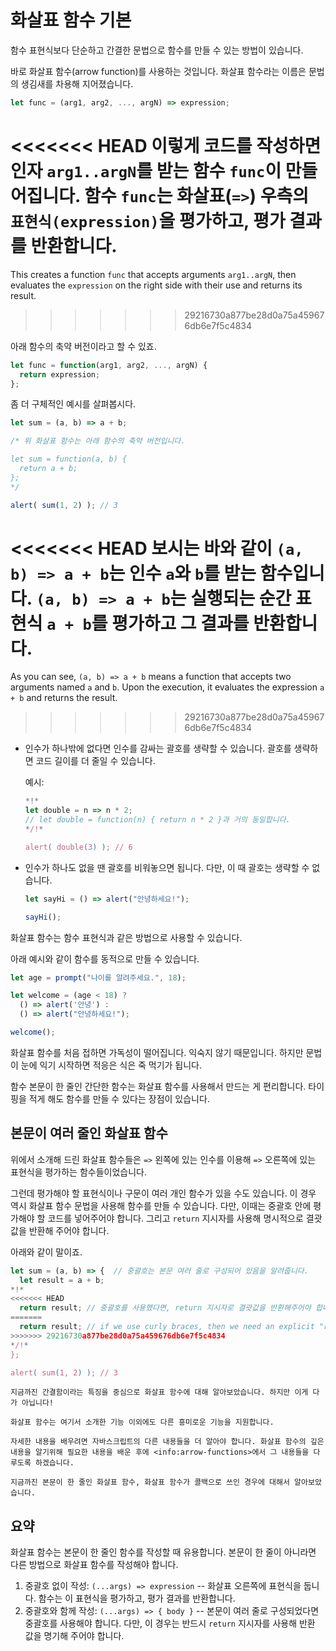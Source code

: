 # 화살표 함수 기본

함수 표현식보다 단순하고 간결한 문법으로 함수를 만들 수 있는 방법이 있습니다.

바로 화살표 함수(arrow function)를 사용하는 것입니다. 화살표 함수라는 이름은 문법의 생김새를 차용해 지어졌습니다.

```js
let func = (arg1, arg2, ..., argN) => expression;
```

<<<<<<< HEAD
이렇게 코드를 작성하면 인자 `arg1..argN`를 받는 함수 `func`이 만들어집니다. 함수 `func`는 화살표(`=>`) 우측의 `표현식(expression)`을 평가하고, 평가 결과를 반환합니다.
=======
This creates a function `func` that accepts arguments `arg1..argN`, then evaluates the `expression` on the right side with their use and returns its result.
>>>>>>> 29216730a877be28d0a75a459676db6e7f5c4834

아래 함수의 축약 버전이라고 할 수 있죠.

```js
let func = function(arg1, arg2, ..., argN) {
  return expression;
};
```

좀 더 구체적인 예시를 살펴봅시다.

```js run
let sum = (a, b) => a + b;

/* 위 화살표 함수는 아래 함수의 축약 버전입니다.

let sum = function(a, b) {
  return a + b;
};
*/

alert( sum(1, 2) ); // 3
```

<<<<<<< HEAD
보시는 바와 같이 `(a, b) => a + b`는 인수 `a`와 `b`를 받는 함수입니다. `(a, b) => a + b`는 실행되는 순간 표현식 `a + b`를 평가하고 그 결과를 반환합니다.
=======
As you can see, `(a, b) => a + b` means a function that accepts two arguments named `a` and `b`. Upon the execution, it evaluates the expression `a + b` and returns the result.
>>>>>>> 29216730a877be28d0a75a459676db6e7f5c4834

- 인수가 하나밖에 없다면 인수를 감싸는 괄호를 생략할 수 있습니다. 괄호를 생략하면 코드 길이를 더 줄일 수 있습니다.

    예시:

    ```js run
    *!*
    let double = n => n * 2;
    // let double = function(n) { return n * 2 }과 거의 동일합니다.
    */!*

    alert( double(3) ); // 6
    ```

- 인수가 하나도 없을 땐 괄호를 비워놓으면 됩니다. 다만, 이 때 괄호는 생략할 수 없습니다.

    ```js run
    let sayHi = () => alert("안녕하세요!");

    sayHi();
    ```

화살표 함수는 함수 표현식과 같은 방법으로 사용할 수 있습니다.

아래 예시와 같이 함수를 동적으로 만들 수 있습니다.

```js run
let age = prompt("나이를 알려주세요.", 18);

let welcome = (age < 18) ?
  () => alert('안녕') :
  () => alert("안녕하세요!");

welcome();
```

화살표 함수를 처음 접하면 가독성이 떨어집니다. 익숙지 않기 때문입니다. 하지만 문법이 눈에 익기 시작하면 적응은 식은 죽 먹기가 됩니다.

함수 본문이 한 줄인 간단한 함수는 화살표 함수를 사용해서 만드는 게 편리합니다. 타이핑을 적게 해도 함수를 만들 수 있다는 장점이 있습니다.

## 본문이 여러 줄인 화살표 함수

위에서 소개해 드린 화살표 함수들은 `=>` 왼쪽에 있는 인수를 이용해 `=>` 오른쪽에 있는 표현식을 평가하는 함수들이었습니다.

그런데 평가해야 할 표현식이나 구문이 여러 개인 함수가 있을 수도 있습니다. 이 경우 역시 화살표 함수 문법을 사용해 함수를 만들 수 있습니다. 다만, 이때는 중괄호 안에 평가해야 할 코드를 넣어주어야 합니다. 그리고 `return` 지시자를 사용해 명시적으로 결괏값을 반환해 주어야 합니다.

아래와 같이 말이죠.

```js run
let sum = (a, b) => {  // 중괄호는 본문 여러 줄로 구성되어 있음을 알려줍니다.
  let result = a + b;
*!*
<<<<<<< HEAD
  return result; // 중괄호를 사용했다면, return 지시자로 결괏값을 반환해주어야 합니다.
=======
  return result; // if we use curly braces, then we need an explicit "return"
>>>>>>> 29216730a877be28d0a75a459676db6e7f5c4834
*/!*
};

alert( sum(1, 2) ); // 3
```

```smart header="아직 끝나지 않았습니다."
지금까진 간결함이라는 특징을 중심으로 화살표 함수에 대해 알아보았습니다. 하지만 이게 다가 아닙니다!

화살표 함수는 여기서 소개한 기능 이외에도 다른 흥미로운 기능을 지원합니다.

자세한 내용을 배우려면 자바스크립트의 다른 내용들을 더 알아야 합니다. 화살표 함수의 깊은 내용을 알기위해 필요한 내용을 배운 후에 <info:arrow-functions>에서 그 내용들을 다루도록 하겠습니다.

지금까진 본문이 한 줄인 화살표 함수, 화살표 함수가 콜백으로 쓰인 경우에 대해서 알아보았습니다.
```

## 요약

화살표 함수는 본문이 한 줄인 함수를 작성할 때 유용합니다. 본문이 한 줄이 아니라면 다른 방법으로 화살표 함수를 작성해야 합니다. 

1. 중괄호 없이 작성: `(...args) => expression` -- 화살표 오른쪽에 표현식을 둡니다. 함수는 이 표현식을 평가하고, 평가 결과를 반환합니다.
2. 중괄호와 함께 작성: `(...args) => { body }` -- 본문이 여러 줄로 구성되었다면 중괄호를 사용해야 합니다. 다만, 이 경우는 반드시 `return` 지시자를 사용해 반환 값을 명기해 주어야 합니다.
